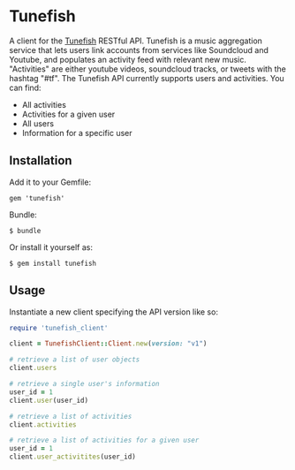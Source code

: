 # Tunefish

A client for the [Tunefish](https://github.com/tyrbo/tunefish) RESTful API.  Tunefish is a music aggregation service that lets users link accounts from services like Soundcloud and Youtube, and populates an activity feed with relevant new music.  "Activities" are either youtube videos, soundcloud tracks, or tweets with the hashtag "#tf".  The Tunefish API currently supports users and activities.  You can find:

* All activities
* Activities for a given user
* All users
* Information for a specific user

## Installation

Add it to your Gemfile:

`gem 'tunefish'`

Bundle:

`$ bundle`

Or install it yourself as:

`$ gem install tunefish`

## Usage

Instantiate a new client specifying the API version like so:

```ruby
require 'tunefish_client'

client = TunefishClient::Client.new(version: "v1")

# retrieve a list of user objects
client.users

# retrieve a single user's information
user_id = 1
client.user(user_id)

# retrieve a list of activities
client.activities

# retrieve a list of activities for a given user
user_id = 1
client.user_activitites(user_id)
```

